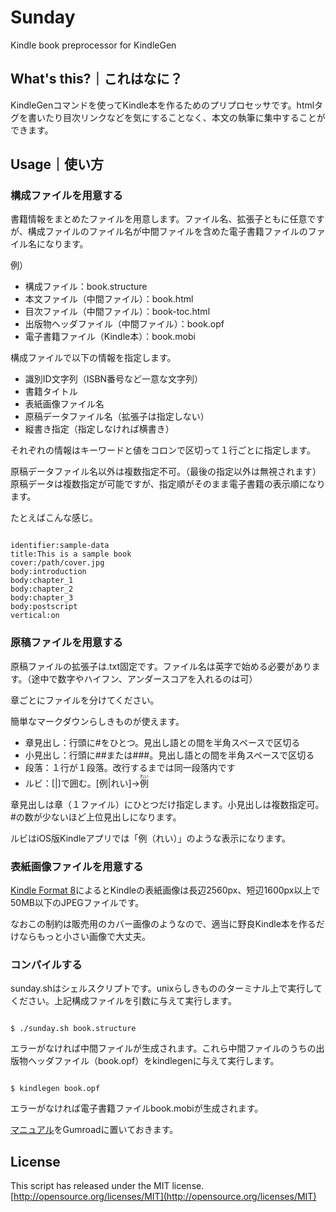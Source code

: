 ﻿# Sunday
Kindle book preprocessor for KindleGen  

## What's this?｜これはなに？
KindleGenコマンドを使ってKindle本を作るためのプリプロセッサです。htmlタグを書いたり目次リンクなどを気にすることなく、本文の執筆に集中することができます。  

## Usage｜使い方
### 構成ファイルを用意する
書籍情報をまとめたファイルを用意します。ファイル名、拡張子ともに任意ですが、構成ファイルのファイル名が中間ファイルを含めた電子書籍ファイルのファイル名になります。  

例）  
- 構成ファイル：book.structure  
- 本文ファイル（中間ファイル）：book.html  
- 目次ファイル（中間ファイル）：book-toc.html  
- 出版物ヘッダファイル（中間ファイル）：book.opf
- 電子書籍ファイル（Kindle本）：book.mobi  

構成ファイルで以下の情報を指定します。
- 識別ID文字列（ISBN番号など一意な文字列）  
- 書籍タイトル  
- 表紙画像ファイル名  
- 原稿データファイル名（拡張子は指定しない）  
- 縦書き指定（指定しなければ横書き）  

それぞれの情報はキーワードと値をコロンで区切って１行ごとに指定します。  

原稿データファイル名以外は複数指定不可。（最後の指定以外は無視されます）原稿データは複数指定が可能ですが、指定順がそのまま電子書籍の表示順になります。  

たとえばこんな感じ。  

```

identifier:sample-data
title:This is a sample book
cover:/path/cover.jpg
body:introduction
body:chapter_1
body:chapter_2
body:chapter_3
body:postscript
vertical:on

```

### 原稿ファイルを用意する
原稿ファイルの拡張子は.txt固定です。ファイル名は英字で始める必要があります。（途中で数字やハイフン、アンダースコアを入れるのは可）  

章ごとにファイルを分けてください。  

簡単なマークダウンらしきものが使えます。  

- 章見出し：行頭に&#35;をひとつ。見出し語との間を半角スペースで区切る  
- 小見出し：行頭に&#35;&#35;または&#35;&#35;&#35;。見出し語との間を半角スペースで区切る  
- 段落：１行が１段落。改行するまでは同一段落内です
- ルビ：&#91;&#124;&#93;で囲む。&#91;例&#124;れい&#93;→<ruby>例<rp>（</rp><rt>れい</rt><rp>）</rp></ruby>

章見出しは章（１ファイル）にひとつだけ指定します。小見出しは複数指定可。&#35;の数が少ないほど上位見出しになります。  

ルビはiOS版Kindleアプリでは「例（れい）」のような表示になります。  

### 表紙画像ファイルを用意する
[Kindle Format 8](http://kindlegen.s3.amazonaws.com/AmazonKindlePublishingGuidelines_JP.pdf)によるとKindleの表紙画像は長辺2560px、短辺1600px以上で50MB以下のJPEGファイルです。  

なおこの制約は販売用のカバー画像のようなので、適当に野良Kindle本を作るだけならもっと小さい画像で大丈夫。  

### コンパイルする
sunday.shはシェルスクリプトです。unixらしきもののターミナル上で実行してください。上記構成ファイルを引数に与えて実行します。  

```

$ ./sunday.sh book.structure

```

エラーがなければ中間ファイルが生成されます。これら中間ファイルのうちの出版物ヘッダファイル（book.opf）をkindlegenに与えて実行します。  

```

$ kindlegen book.opf

```

エラーがなければ電子書籍ファイルbook.mobiが生成されます。  

[マニュアル](https://gumroad.com/l/kindle-sunday)をGumroadに置いておきます。  

## License
This script has released under the MIT license.  
[http://opensource.org/licenses/MIT](http://opensource.org/licenses/MIT)
